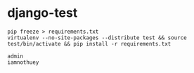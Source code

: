 # django-test

    pip freeze > requirements.txt
    virtualenv --no-site-packages --distribute test && source test/bin/activate && pip install -r requirements.txt

    admin
    iamnothuey